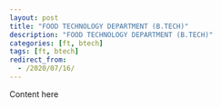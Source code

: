 ```yaml
---
layout: post
title: "FOOD TECHNOLOGY DEPARTMENT (B.TECH)"
description: "FOOD TECHNOLOGY DEPARTMENT (B.TECH)"
categories: [ft, btech]
tags: [ft, btech]
redirect_from:
  - /2020/07/16/
---
```

Content here
